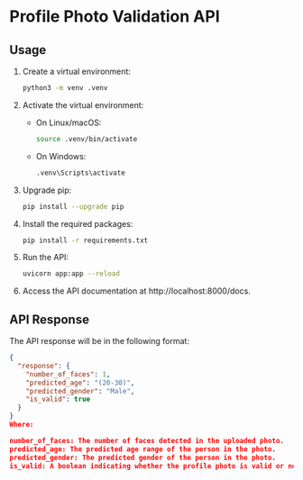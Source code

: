 # Profile Photo Validation API

## Usage

1. Create a virtual environment:

    ```bash
    python3 -m venv .venv
    ```

2. Activate the virtual environment:

    - On Linux/macOS:

        ```bash
        source .venv/bin/activate
        ```

    - On Windows:

        ```bash
        .venv\Scripts\activate
        ```

3. Upgrade pip:

    ```bash
    pip install --upgrade pip
    ```

4. Install the required packages:

    ```bash
    pip install -r requirements.txt
    ```

5. Run the API:

    ```bash
    uvicorn app:app --reload
    ```

6. Access the API documentation at http://localhost:8000/docs.

## API Response

The API response will be in the following format:

```json
{
  "response": {
    "number_of_faces": 1,
    "predicted_age": "(20-30)",
    "predicted_gender": "Male",
    "is_valid": true
  }
}
Where:

number_of_faces: The number of faces detected in the uploaded photo.
predicted_age: The predicted age range of the person in the photo.
predicted_gender: The predicted gender of the person in the photo.
is_valid: A boolean indicating whether the profile photo is valid or not.

